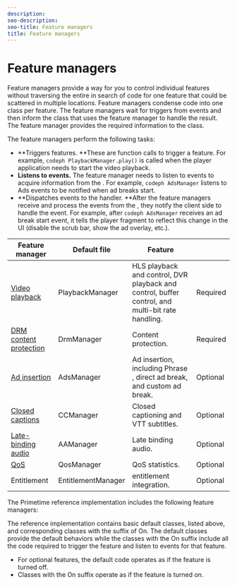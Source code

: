 ```yaml
---
description: 
seo-description: 
seo-title: Feature managers
title: Feature managers
---
```


# Feature managers

Feature managers provide a way for you to control individual features without traversing the entire  in search of code for one feature that could be scattered in multiple locations. Feature managers condense code into one class per feature. The feature managers wait for triggers from  events and then inform the class that uses the feature manager to handle the result. The feature manager provides the required information to the class.

The feature managers perform the following tasks:
* **Triggers  features. **These are function calls to trigger a  feature. For example, `codeph PlaybackManager.play()` is called when the player application needs to start the video playback.
* **Listens to  events.** The feature manager needs to listen to  events to acquire information from the . For example, `codeph AdsManager` listens to  Ads events to be notified when ad breaks start.
* **Dispatches events to the handler. **After the feature managers receive and process the events from the , they notify the client side to handle the event. For example, after `codeph AdsManager` receives an ad break start event, it tells the player fragment to reflect this change in the UI (disable the scrub bar, show the ad overlay, etc.).

<table id="table_7BDB52705ECF437FBE475D6B215B7413"> 
 <tgroup cols="4">
  <colspec colnum="1" colname="col1" colwidth="1.55*" />
  <colspec colname="col02" colnum="2" colwidth="1.45*" />
  <colspec colnum="3" colname="col2" colwidth="4.03*" />
  <colspec colname="col3" colnum="4" colwidth="1.00*" />
  <thead> 
   <tr> 
    <th colname="col1" class="entry">Feature manager </th> 
    <th colname="col02" class="entry">Default file </th> 
    <th colname="col2" class="entry">Feature </th> 
    <th colname="col3" class="entry"> </th> 
   </tr>
  </thead> 
  <tbody> 
   <tr> 
    <td colname="col1"><a href="c_psdk_ref_video-playback.xml">Video playback</a> </td> 
    <td colname="col02">PlaybackManager </td> 
    <td colname="col2">HLS playback and control, DVR playback and control, buffer control, and multi-bit rate handling. </td> 
    <td colname="col3">Required </td> 
   </tr> 
   <tr> 
    <td colname="col1"><a href="c_psdk_ref_content-protection.xml">DRM content protection</a> </td> 
    <td colname="col02">DrmManager </td> 
    <td colname="col2">Content protection. </td> 
    <td colname="col3">Required </td> 
   </tr> 
   <tr> 
    <td colname="col1"><a href="c_psdk_ref_ad-insertion.xml">Ad insertion</a> </td> 
    <td colname="col02">AdsManager </td> 
    <td colname="col2">Ad insertion, including 
     <ph conref="../../phrase_library_ref_impl.xml#c_psdk_phrase-library/auditude-name-long">
      Phrase
     </ph>, direct ad break, and custom ad break. </td> 
    <td colname="col3">Optional </td> 
   </tr> 
   <tr> 
    <td colname="col1"><a href="c_psdk_ref_closed-captions.xml">Closed captions </a> </td> 
    <td colname="col02">CCManager </td> 
    <td colname="col2">Closed captioning and VTT subtitles. </td> 
    <td colname="col3">Optional </td> 
   </tr> 
   <tr> 
    <td colname="col1"><a href="c_psdk_ref_late-binding-audio.xml">Late-binding audio</a> </td> 
    <td colname="col02">AAManager </td> 
    <td colname="col2">Late binding audio. </td> 
    <td colname="col3">Optional </td> 
   </tr> 
   <tr> 
    <td colname="col1"><a href="t_psdk_ref_qos-statistics.xml">QoS</a> </td> 
    <td colname="col02">QosManager </td> 
    <td colname="col2">QoS statistics. </td> 
    <td colname="col3">Optional </td> 
   </tr> 
   <tr> 
    <td colname="col1">Entitlement </td> 
    <td colname="col02">EntitlementManager </td> 
    <td colname="col2">
     <ph conref="../../phrase_library_ref_impl.xml#c_psdk_phrase-library/auth-name" /> entitlement integration. </td> 
    <td colname="col3">Optional </td> 
   </tr> 
  </tbody> 
 </tgroup> 
</table>

The Primetime reference implementation includes the following feature managers:

The reference implementation contains basic default classes, listed above, and corresponding classes with the suffix of On. The default classes provide the default  behaviors while the classes with the On suffix include all the code required to trigger the  feature and listen to  events for that feature.

* For optional features, the default code operates as if the feature is turned off.
* Classes with the On suffix operate as if the feature is turned on.


